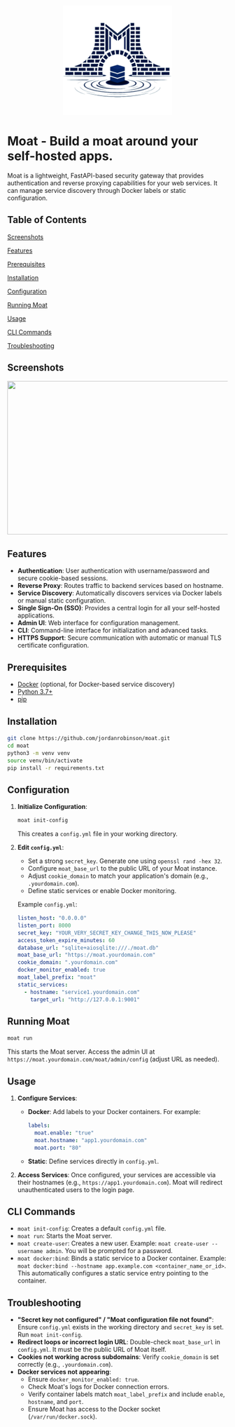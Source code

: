 <p align="center"><img src="assets\moat.png" height="250" width="250"/></p>

# Moat - Build a moat around your self-hosted apps.

Moat is a lightweight, FastAPI-based security gateway that provides authentication and reverse proxying capabilities for your web services. It can manage service discovery through Docker labels or static configuration.

## Table of Contents

[Screenshots](#screenshots)

[Features](#features)

[Prerequisites](#prerequisites)

[Installation](#installation)

[Configuration](#configuration)

[Running Moat](#running-moat)

[Usage](#usage)

[CLI Commands](#cli-commands)

[Troubleshooting](#troubleshooting)

## Screenshots
<div align="center">
<img src="https://github.com/user-attachments/assets/917da6b1-d226-40cb-9f44-a647-c7a5ae19a1f5/moat-admin-ui.png" width="700" height="350">
</div>

## Features

*   **Authentication**: User authentication with username/password and secure cookie-based sessions.
*   **Reverse Proxy**: Routes traffic to backend services based on hostname.
*   **Service Discovery**: Automatically discovers services via Docker labels or manual static configuration.
*   **Single Sign-On (SSO)**: Provides a central login for all your self-hosted applications.
*   **Admin UI**: Web interface for configuration management.
*   **CLI**: Command-line interface for initialization and advanced tasks.
*   **HTTPS Support**: Secure communication with automatic or manual TLS certificate configuration.

## Prerequisites

*   [Docker](https://www.docker.com/) (optional, for Docker-based service discovery)
*   [Python 3.7+](https://www.python.org/)
*   [pip](https://pypi.org/project/pip/)

## Installation

```bash
git clone https://github.com/jordanrobinson/moat.git
cd moat
python3 -m venv venv
source venv/bin/activate
pip install -r requirements.txt
```

## Configuration

1.  **Initialize Configuration**:

    ```bash
    moat init-config
    ```

    This creates a `config.yml` file in your working directory.

2.  **Edit `config.yml`**:

    *   Set a strong `secret_key`. Generate one using `openssl rand -hex 32`.
    *   Configure `moat_base_url` to the public URL of your Moat instance.
    *   Adjust `cookie_domain` to match your application's domain (e.g., `.yourdomain.com`).
    *   Define static services or enable Docker monitoring.

    Example `config.yml`:

    ```yaml
    listen_host: "0.0.0.0"
    listen_port: 8000
    secret_key: "YOUR_VERY_SECRET_KEY_CHANGE_THIS_NOW_PLEASE"
    access_token_expire_minutes: 60
    database_url: "sqlite+aiosqlite:///./moat.db"
    moat_base_url: "https://moat.yourdomain.com"
    cookie_domain: ".yourdomain.com"
    docker_monitor_enabled: true
    moat_label_prefix: "moat"
    static_services:
      - hostname: "service1.yourdomain.com"
        target_url: "http://127.0.0.1:9001"
    ```

## Running Moat

```bash
moat run
```

This starts the Moat server.  Access the admin UI at `https://moat.yourdomain.com/moat/admin/config` (adjust URL as needed).

## Usage

1.  **Configure Services**:

    *   **Docker**: Add labels to your Docker containers.  For example:

        ```yaml
        labels:
          moat.enable: "true"
          moat.hostname: "app1.yourdomain.com"
          moat.port: "80"
        ```

    *   **Static**: Define services directly in `config.yml`.

2.  **Access Services**:  Once configured, your services are accessible via their hostnames (e.g., `https://app1.yourdomain.com`).  Moat will redirect unauthenticated users to the login page.

## CLI Commands

*   `moat init-config`: Creates a default `config.yml` file.
*   `moat run`: Starts the Moat server.
*   `moat create-user`: Creates a new user.  Example: `moat create-user --username admin`.  You will be prompted for a password.
*   `moat docker:bind`: Binds a static service to a Docker container. Example: `moat docker:bind --hostname app.example.com <container_name_or_id>`.  This automatically configures a static service entry pointing to the container.

## Troubleshooting

* **"Secret key not configured" / "Moat configuration file not found"**: Ensure `config.yml` exists in the working directory and `secret_key` is set. Run `moat init-config`.
* **Redirect loops or incorrect login URL**: Double-check `moat_base_url` in `config.yml`. It must be the public URL of Moat itself.
* **Cookies not working across subdomains**: Verify `cookie_domain` is set correctly (e.g., `.yourdomain.com`).
* **Docker services not appearing**:
   * Ensure `docker_monitor_enabled: true`.
   * Check Moat's logs for Docker connection errors.
   * Verify container labels match `moat_label_prefix` and include `enable`, `hostname`, and `port`.
   * Ensure Moat has access to the Docker socket (`/var/run/docker.sock`).